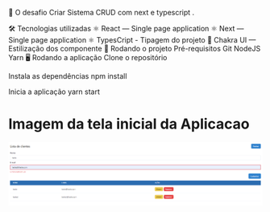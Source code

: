 🚩 O desafio
Criar Sistema CRUD com next e typescript .

🛠 Tecnologias utilizadas
⚛️ React — Single page application
⚛️ Next — Single page application
⚛️ TypesCript - Tipagem do projeto
💅 Chakra UI — Estilização dos componente
🚀 Rodando o projeto
Pré-requisitos
Git
NodeJS
Yarn
🖥 Rodando a aplicação
Clone o repositório

Instala as dependências
npm install

Inicia a aplicação
yarn start

# Imagem da tela inicial da Aplicacao

![](src/images/Crud.png)
